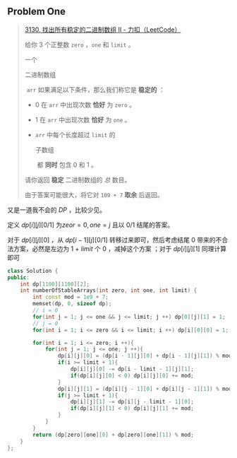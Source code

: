 ## Problem One

> [3130. 找出所有稳定的二进制数组 II - 力扣（LeetCode）](https://leetcode.cn/problems/find-all-possible-stable-binary-arrays-ii/description/?envType=daily-question&envId=2024-08-07)
> 
> 给你 3 个正整数 `zero` ，`one` 和 `limit` 。
> 
> 一个 
> 
> 二进制数组
> 
>  `arr` 如果满足以下条件，那么我们称它是 **稳定的** ：
> 
> - 0 在 `arr` 中出现次数 **恰好** 为 `zero` 。
> 
> - 1 在 `arr` 中出现次数 **恰好** 为 `one` 。
> 
> - `arr` 中每个长度超过 `limit` 的 
>   
>   子数组
>   
>    都 **同时** 包含 0 和 1 。
> 
> 请你返回 **稳定** 二进制数组的 *总* 数目。
> 
> 由于答案可能很大，将它对 `109 + 7` **取余** 后返回。

又是一道我不会的 $DP$ ，比较少见。

定义 $dp[i][j][0/1]$ 为$zeor=0,one=j$ 且以 $0/1$ 结尾的答案。

对于 $dp[i][j][0]$ ，从 $dp[i-1][j][0/1]$ 转移过来即可，然后考虑结尾 $0$ 带来的不合法方案，必然是左边为 $1$ + $limit$ 个 $0$ ，减掉这个方案 ；对于 $dp[i][j][1]$ 同理计算即可

```cpp
class Solution {
public:
    int dp[1100][1100][2];
    int numberOfStableArrays(int zero, int one, int limit) {
        int const mod = 1e9 + 7;
        memset(dp, 0, sizeof dp);
        // i = 0
        for(int j = 1; j <= one && j <= limit; j ++) dp[0][j][1] = 1;
        // j = 0
        for(int i = 1; i <= zero && i <= limit; i ++) dp[i][0][0] = 1;

        for(int i = 1; i <= zero; i ++){
            for(int j = 1; j <= one; j ++){
                dp[i][j][0] = (dp[i - 1][j][0] + dp[i - 1][j][1]) % mod;
                if(i >= limit + 1){
                    dp[i][j][0] -= dp[i - limit - 1][j][1];
                    if(dp[i][j][0] < 0) dp[i][j][0] += mod;
                }
                dp[i][j][1] = (dp[i][j - 1][0] + dp[i][j - 1][1]) % mod;
                if(j >= limit + 1){
                    dp[i][j][1] -= dp[i][j - limit - 1][0];
                    if(dp[i][j][1] < 0) dp[i][j][1] += mod;
                }
            }
        }
        return (dp[zero][one][0] + dp[zero][one][1]) % mod;
    }
};
```
